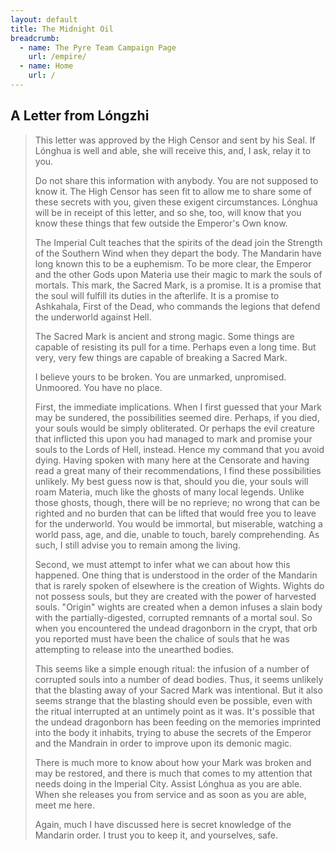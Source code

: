 ```yaml
---
layout: default
title: The Midnight Oil
breadcrumb:
  - name: The Pyre Team Campaign Page
    url: /empire/
  - name: Home
    url: /
---
```

## A Letter from Lóngzhi

> This letter was approved by the High Censor and sent by his Seal. If Lónghua is well and able, she will receive this, and, I ask, relay it to you.
>
> Do not share this information with anybody. You are not supposed to know it. The High Censor has seen fit to allow me to share some of these secrets with you, given these exigent circumstances. Lónghua will be in receipt of this letter, and so she, too, will know that you know these things that few outside the Emperor's Own know.
>
> The Imperial Cult teaches that the spirits of the dead join the Strength of the Southern Wind when they depart the body. The Mandarin have long known this to be a euphemism. To be more clear, the Emperor and the other Gods upon Materia use their magic to mark the souls of mortals. This mark, the Sacred Mark, is a promise. It is a promise that the soul will fulfill its duties in the afterlife. It is a promise to Ashkahala, First of the Dead, who commands the legions that defend the underworld against Hell.
>
> The Sacred Mark is ancient and strong magic. Some things are capable of resisting its pull for a time. Perhaps even a long time. But very, very few things are capable of breaking a Sacred Mark.
>
> I believe yours to be broken. You are unmarked, unpromised. Unmoored. You have no place.
>
> First, the immediate implications. When I first guessed that your Mark may be sundered, the possibilities seemed dire. Perhaps, if you died, your souls would be simply obliterated. Or perhaps the evil creature that inflicted this upon you had managed to mark and promise your souls to the Lords of Hell, instead. Hence my command that you avoid dying. Having spoken with many here at the Censorate and having read a great many of their recommendations, I find these possibilities unlikely. My best guess now is that, should you die, your souls will roam Materia, much like the ghosts of many local legends. Unlike those ghosts, though, there will be no reprieve; no wrong that can be righted and no burden that can be lifted that would free you to leave for the underworld. You would be immortal, but miserable, watching a world pass, age, and die, unable to touch, barely comprehending. As such, I still advise you to remain among the living.
>
> Second, we must attempt to infer what we can about how this happened. One thing that is understood in the order of the Mandarin that is rarely spoken of elsewhere is the creation of Wights. Wights do not possess souls, but they are created with the power of harvested souls. "Origin" wights are created when a demon infuses a slain body with the partially-digested, corrupted remnants of a mortal soul. So when you encountered the undead dragonborn in the crypt, that orb you reported must have been the chalice of souls that he was attempting to release into the unearthed bodies.
>
> This seems like a simple enough ritual: the infusion of a number of corrupted souls into a number of dead bodies. Thus, it seems unlikely that the blasting away of your Sacred Mark was intentional. But it also seems strange that the blasting should even be possible, even with the ritual interrupted at an untimely point as it was. It's possible that the undead dragonborn has been feeding on the memories imprinted into the body it inhabits, trying to abuse the secrets of the Emperor and the Mandrain in order to improve upon its demonic magic.
>
> There is much more to know about how your Mark was broken and may be restored, and there is much that comes to my attention that needs doing in the Imperial City. Assist Lónghua as you are able. When she releases you from service and as soon as you are able, meet me here.
>
> Again, much I have discussed here is secret knowledge of the Mandarin order. I trust you to keep it, and yourselves, safe.  
